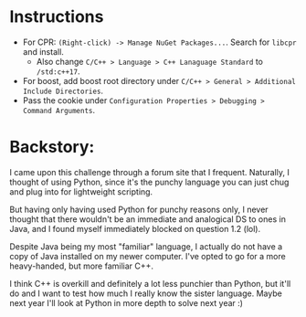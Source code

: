 # Instructions
- For CPR: `(Right-click) -> Manage NuGet Packages...`. Search for `libcpr` and install.
	- Also change `C/C++ > Language > C++ Lanaguage Standard` to `/std:c++17`.
- For boost, add boost root directory under `C/C++ > General > Additional Include Directories`.
- Pass the cookie under `Configuration Properties > Debugging > Command Arguments`.

# Backstory:
I came upon this challenge through a forum site that I frequent.
Naturally, I thought of using Python, since it's the punchy language you can just chug and plug into for lightweight scripting.

But having only having used Python for punchy reasons only,
	I never thought that there wouldn't be an immediate and analogical DS to ones in Java,
	and I found myself immediately blocked on question 1.2 (lol).

Despite Java being my most "familiar" language, I actually do not have a copy of Java installed on my newer computer.
I've opted to go for a more heavy-handed, but more familiar C++.

I think C++ is overkill and definitely a lot less punchier than Python,
	but it'll do and I want to test how much I really know the sister language.
Maybe next year I'll look at Python in more depth to solve next year :)
